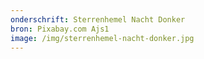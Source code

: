 ```yaml
---
onderschrift: Sterrenhemel Nacht Donker
bron: Pixabay.com Ajs1
image: /img/sterrenhemel-nacht-donker.jpg
---
```

